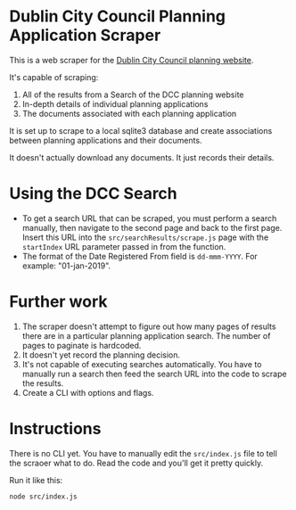# Dublin City Council Planning Application Scraper

This is a web scraper for the [Dublin City Council planning website](http://www.dublincity.ie/swiftlg/apas/run/wphappcriteria.display).

It's capable of scraping:

 1. All of the results from a Search of the DCC planning website
 2. In-depth details of individual planning applications
 3. The documents associated with each planning application

It is set up to scrape to a local sqlite3 database and create associations between planning
applications and their documents.

It doesn't actually download any documents. It just records their details.

# Using the DCC Search

 - To get a search URL that can be scraped, you must perform a search manually, then navigate to the second page and back to the first page. Insert this URL into the `src/searchResults/scrape.js` page with the `startIndex` URL parameter passed in from the function.
 - The format of the Date Registered From field is `dd-mmm-YYYY`. For example: "01-jan-2019".

# Further work

 1. The scraper doesn't attempt to figure out how many pages of results there are in a
    particular planning application search. The number of pages to paginate is hardcoded.
 2. It doesn't yet record the planning decision.
 3. It's not capable of executing searches automatically. You have to manually run a search
    then feed the search URL into the code to scrape the results.
 4. Create a CLI with options and flags.

# Instructions

There is no CLI yet. You have to manually edit the `src/index.js` file to tell the scraoer
what to do. Read the code and you'll get it pretty quickly.

Run it like this:

```
node src/index.js
```
